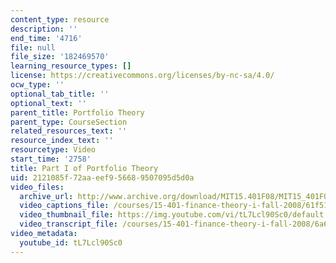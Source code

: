 ```yaml
---
content_type: resource
description: ''
end_time: '4716'
file: null
file_size: '182469570'
learning_resource_types: []
license: https://creativecommons.org/licenses/by-nc-sa/4.0/
ocw_type: ''
optional_tab_title: ''
optional_text: ''
parent_title: Portfolio Theory
parent_type: CourseSection
related_resources_text: ''
resource_index_text: ''
resourcetype: Video
start_time: '2758'
title: Part I of Portfolio Theory
uid: 2121085f-72aa-eef9-5668-9507095d5d0a
video_files:
  archive_url: http://www.archive.org/download/MIT15.401F08/MIT15_401F08_ses13_300k.mp4
  video_captions_file: /courses/15-401-finance-theory-i-fall-2008/61f51306b0c65bc59bf31c12c55912e0_tL7Lcl90Sc0.vtt
  video_thumbnail_file: https://img.youtube.com/vi/tL7Lcl90Sc0/default.jpg
  video_transcript_file: /courses/15-401-finance-theory-i-fall-2008/6a63011abb25c5edcff763e65ef83f82_tL7Lcl90Sc0.pdf
video_metadata:
  youtube_id: tL7Lcl90Sc0
---
```

